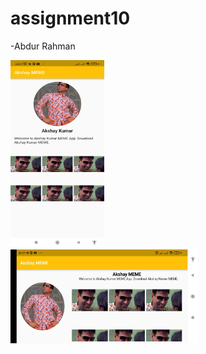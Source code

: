 # assignment10

-Abdur Rahman

<img src="ssForReadme/Screenshot_2023-07-18-23-27-48-580_com.example.assignment10.jpg" height="300" width="150"><br>
<img src="ssForReadme/Screenshot_2023-07-18-23-27-56-359_com.example.assignment10.jpg" height="150" width="300">